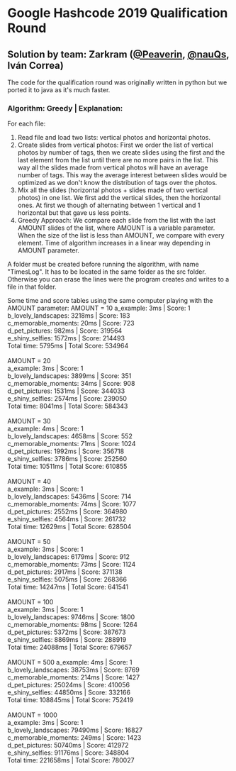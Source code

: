 # Google Hashcode 2019 Qualification Round
## Solution by team: Zarkram ([@Peaverin](https://github.com/Peaverin/), [@nauQs](https://github.com/nauQs), Iván Correa)
The code for the qualification round was originally written in python but we ported it to java as it's much faster.
### Algorithm: Greedy | Explanation:
For each file:
1. Read file and load two lists: vertical photos and horizontal photos.
2. Create slides from vertical photos: First we order the list of vertical photos by number of tags, then we create slides using the first and the last element from the list until there are no more pairs in the list. This way all the slides made from vertical photos will have an average number of tags. This way the average interest between slides would be optimized as we don't know the distribution of tags over the photos.
3. Mix all the slides (horizontal photos + slides made of two vertical photos) in one list. We first add the vertical slides, then the horizontal ones. At first we though of alternating between 1 vertical and 1 horizontal but that gave us less points.
4. Greedy Approach: We compare each slide from the list with the last AMOUNT slides of the list, where AMOUNT is a variable parameter. When the size of the list is less than AMOUNT, we compare with every element.
Time of algorithm increases in a linear way depending in AMOUNT parameter.

A folder must be created before running the algorithm, with name "TimesLog". It has to be located in the same folder as the src folder. Otherwise you can erase the lines were the program creates and writes to a file in that folder.

Some time and score tables using the same computer playing with the AMOUNT parameter:
AMOUNT = 10
a_example: 3ms              | Score: 1<br/>
b_lovely_landscapes: 3218ms | Score: 183<br/>
c_memorable_moments: 20ms   | Score: 723<br/>
d_pet_pictures: 982ms       | Score: 319564<br/>
e_shiny_selfies: 1572ms     | Score: 214493<br/>
Total time: 5795ms          | Total Score: 534964<br/>
<br/>
AMOUNT = 20<br/>
a_example: 3ms              | Score: 1<br/>
b_lovely_landscapes: 3899ms | Score: 351<br/>
c_memorable_moments: 34ms   | Score: 908<br/>
d_pet_pictures: 1531ms      | Score: 344033<br/>
e_shiny_selfies: 2574ms     | Score: 239050<br/>
Total time: 8041ms          | Total Score: 584343<br/>
<br/>
AMOUNT = 30<br/>
a_example: 4ms              | Score: 1<br/>
b_lovely_landscapes: 4658ms | Score: 552<br/>
c_memorable_moments: 71ms   | Score: 1024<br/>
d_pet_pictures: 1992ms      | Score: 356718<br/>
e_shiny_selfies: 3786ms     | Score: 252560<br/>
Total time: 10511ms         | Total Score: 610855<br/>
<br/>
AMOUNT = 40<br/>
a_example: 3ms              | Score: 1<br/>
b_lovely_landscapes: 5436ms | Score: 714<br/>
c_memorable_moments: 74ms   | Score: 1077<br/>
d_pet_pictures: 2552ms      | Score: 364980<br/>
e_shiny_selfies: 4564ms     | Score: 261732<br/>
Total time: 12629ms         | Total Score: 628504<br/>
<br/>
AMOUNT = 50<br/>
a_example: 3ms              | Score: 1<br/>
b_lovely_landscapes: 6179ms | Score: 912<br/>
c_memorable_moments: 73ms   | Score: 1124<br/>
d_pet_pictures: 2917ms      | Score: 371138<br/>
e_shiny_selfies: 5075ms     | Score: 268366<br/>
Total time: 14247ms         | Total Score: 641541<br/>
<br/>
AMOUNT = 100<br/>
a_example: 3ms              | Score: 1<br/>
b_lovely_landscapes: 9746ms | Score: 1800<br/>
c_memorable_moments: 98ms   | Score: 1264<br/>
d_pet_pictures: 5372ms      | Score: 387673<br/>
e_shiny_selfies: 8869ms     | Score: 288919<br/>
Total time: 24088ms         | Total Score: 679657<br/>
<br/>
AMOUNT = 500
a_example: 4ms               | Score: 1<br/>
b_lovely_landscapes: 38753ms | Score: 8769<br/>
c_memorable_moments: 214ms   | Score: 1427<br/>
d_pet_pictures: 25024ms      | Score: 410056<br/>
e_shiny_selfies: 44850ms     | Score: 332166<br/>
Total time: 108845ms         | Total Score: 752419<br/>
<br/>
AMOUNT = 1000<br/>
a_example: 3ms               | Score: 1<br/>
b_lovely_landscapes: 79490ms | Score: 16827<br/>
c_memorable_moments: 249ms   | Score: 1423<br/>
d_pet_pictures: 50740ms      | Score: 412972<br/>
e_shiny_selfies: 91176ms     | Score: 348804<br/>
Total time: 221658ms         | Total Score: 780027<br/>

